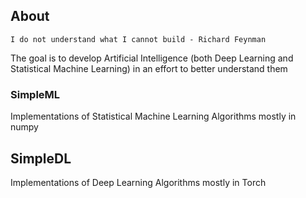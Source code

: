 ## About
```
I do not understand what I cannot build - Richard Feynman
```
The goal is to develop Artificial Intelligence (both Deep Learning and Statistical Machine Learning) in an effort to better understand them

### SimpleML
Implementations of Statistical Machine Learning Algorithms mostly in numpy

## SimpleDL
Implementations of Deep Learning Algorithms mostly in Torch
